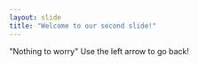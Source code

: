 ```yaml
---
layout: slide
title: "Welcome to our second slide!"
---
```

"Nothing to worry"
Use the left arrow to go back!
